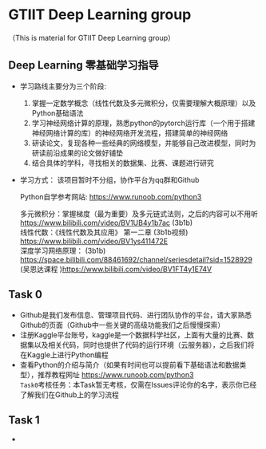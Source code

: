 # GTIIT Deep Learning group  
（This is material for GTIIT Deep Learning group）
## Deep Learning 零基础学习指导 
- 学习路线主要分为三个阶段:  
  1. 掌握一定数学概念（线性代数及多元微积分，仅需要理解大概原理）以及Python基础语法  
  2. 学习神经网络计算的原理，熟悉python的pytorch运行库（一个用于搭建神经网络计算的库）的神经网络开发流程，搭建简单的神经网络  
  3. 研读论文，复现各种一些经典的网络模型，并能够自己改进模型，同时为研读前沿成果的论文做好铺垫  
  4. 结合具体的学科，寻找相关的数据集、比赛、课题进行研究  
- 学习方式：
  该项目暂时不分组，协作平台为qq群和Github

  Python自学参考网站: https://www.runoob.com/python3  
  	
  多元微积分：掌握梯度（最为重要）及多元链式法则，之后的内容可以不用听 https://www.bilibili.com/video/BV1UB4y1b7ac (3b1b)  
  线性代数：《线性代数及其应用》 第一二章  (3b1b视频) https://www.bilibili.com/video/BV1ys411472E  
  深度学习网络原理：  (3b1b) https://space.bilibili.com/88461692/channel/seriesdetail?sid=1528929  (吴恩达课程 )https://www.bilibili.com/video/BV1FT4y1E74V 
     
## Task 0
- Github是我们发布信息、管理项目代码、进行团队协作的平台，请大家熟悉Github的页面（Github中一些关键的高级功能我们之后慢慢探索）
- 注册Kaggle平台账号，kaggle是一个数据科学社区，上面有大量的比赛、数据集以及相关代码，同时也提供了代码的运行环境（云服务器），之后我们将在Kaggle上进行Python编程
- 查看Python的介绍与简介（如果有时间也可以提前看下基础语法和数据类型），推荐教程网址 https://www.runoob.com/python3  
`Task0`考核任务：本Task暂无考核，仅需在Issues评论你的名字，表示你已经了解我们在Github上的学习流程

## Task 1
- 

